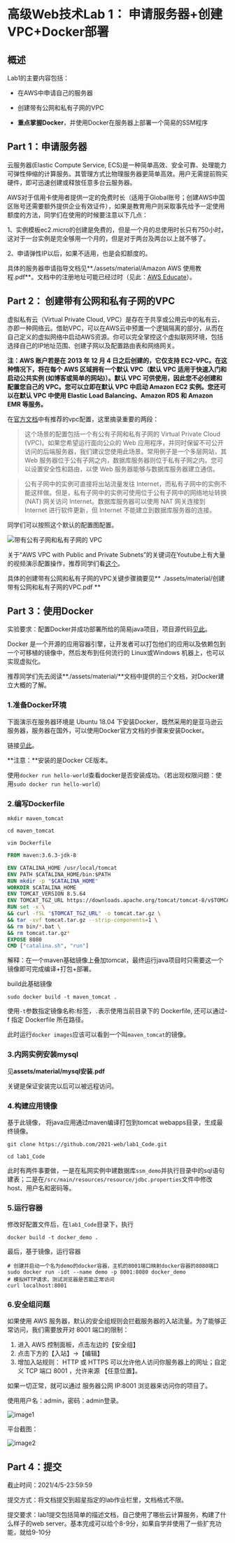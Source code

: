 # 高级Web技术Lab 1： 申请服务器+创建VPC+Docker部署

## 概述

 Lab1的主要内容包括：

* 在AWS中申请自己的服务器
* 创建带有公网和私有子网的VPC

* **重点掌握Docker**，并使用Docker在服务器上部署一个简易的SSM程序
## Part 1：申请服务器

云服务器(Elastic Compute Service, ECS)是一种简单高效、安全可靠、处理能力可弹性伸缩的计算服务。其管理方式比物理服务器更简单高效。用户无需提前购买硬件，即可迅速创建或释放任意多台云服务器。

AWS对于信用卡使用者提供一定的免费时长（适用于Global账号；创建AWS中国区账号还需要额外提供企业有效证件），如果是教育用户则采取事先给予一定使用额度的方法，同学们在使用的时候要注意以下几点：

1、实例模板ec2.micro的创建是免费的，但是一个月的总使用时长只有750小时，这对于一台实例是完全够用一个月的，但是对于两台及两台以上就不够了。

2、申请弹性IP以后，如果不适用，也是会扣额度的。

具体的服务器申请指导文档见**./assets/material/Amazon AWS 使用教程.pdf**。文档中的注册地址可能已经过时（见此：[AWS Educate](https://www.awseducate.com/registration#APP_TYPE)）。

## Part 2： 创建带有公网和私有子网的VPC

虚拟私有云（Virtual Private Cloud, VPC）是存在于共享或公用云中的私有云，亦即一种网络云。借助VPC，可以在AWS云中预置一个逻辑隔离的部分，从而在自己定义的虚拟网络中启动AWS资源。你可以完全掌控这个虚拟联网环境，包括选择自己的IP地址范围、创建子网以及配置路由表和网络网关。

**注：AWS 账户若是在 2013 年 12 月 4 日之后创建的，它仅支持 EC2-VPC。在这种情况下，将在每个 AWS 区域拥有一个默认 VPC（默认 VPC 适用于快速入门和启动公共实例 (如博客或简单的网站)）。默认 VPC 可供使用，因此您不必创建和配置您自己的 VPC。您可以立即在默认 VPC 中启动 Amazon EC2 实例。您还可以在默认 VPC 中使用 Elastic Load Balancing、Amazon RDS 和 Amazon EMR 等服务。**

在[官方文档](https://docs.aws.amazon.com/zh_cn/vpc/latest/userguide/VPC_Scenario2.html)中有推荐的vpc配置，这里摘录重要的两段：

> 这个场景的配置包括一个有公有子网和私有子网的 Virtual Private Cloud (VPC)。如果您希望运行面向公众的 Web 应用程序，并同时保留不可公开访问的后端服务器，我们建议您使用此场景。常用例子是一个多层网站，其 Web 服务器位于公有子网之内，数据库服务器则位于私有子网之内。您可以设置安全性和路由，以使 Web 服务器能够与数据库服务器建立通信。

> 公有子网中的实例可直接将出站流量发往 Internet，而私有子网中的实例不能这样做。但是，私有子网中的实例可使用位于公有子网中的网络地址转换 (NAT) 网关访问 Internet。数据库服务器可以使用 NAT 网关连接到 Internet 进行软件更新，但 Internet 不能建立到数据库服务器的连接。

同学们可以按照这个默认的配置图配置。

![带有公有子网和私有子网的 VPC 			](https://docs.aws.amazon.com/zh_cn/vpc/latest/userguide/images/nat-gateway-diagram.png)





关于“AWS VPC with Public and Private Subnets”的关键词在Youtube上有大量的视频演示配置操作，推荐同学们看[这个](https://www.youtube.com/watch?v=wG9En2X9FvM)。

具体的创建带有公网和私有子网的VPC关键步骤摘要见** ./assets/material/创建带有公网和私有子网的VPC.pdf **

## Part 3：使用Docker

实验要求：配置Docker并成功部署所给的简易java项目，项目源代码[见此](https://github.com/2021-web/lab1_Code.git)。

Docker 是一个开源的应用容器引擎，让开发者可以打包他们的应用以及依赖包到一个可移植的镜像中，然后发布到任何流行的 Linux或Windows 机器上，也可以实现虚拟化。

推荐同学们先去阅读**./assets/material/**文档中提供的三个文档，对Docker建立大概的了解。

### 1.准备Docker环境

下面演示在服务器环境是 Ubuntu 18.04 下安装Docker，既然采用的是亚马逊云服务器，服务器在国外，可以使用Docker官方文档的步骤来安装Docker。

链接[见此](https://docs.docker.com/install/linux/docker-ce/ubuntu/)。

**注意：**安装的是Docker CE版本。

使用`docker run hello-world`查看docker是否安装成功。（若出现权限问题：使用`sudo docker run hello-world`）

### 2.编写Dockerfile

```shell
mkdir maven_tomcat

cd maven_tomcat

vim Dockerfile
```

```Dockerfile
FROM maven:3.6.3-jdk-8

ENV CATALINA_HOME /usr/local/tomcat
ENV PATH $CATALINA_HOME/bin:$PATH
RUN mkdir -p "$CATALINA_HOME"
WORKDIR $CATALINA_HOME
ENV TOMCAT_VERSION 8.5.64
ENV TOMCAT_TGZ_URL https://downloads.apache.org/tomcat/tomcat-8/v$TOMCAT_VERSION/bin/apache-tomcat-$TOMCAT_VERSION.tar.gz
RUN set -x \
&& curl -fSL "$TOMCAT_TGZ_URL" -o tomcat.tar.gz \
&& tar -xvf tomcat.tar.gz --strip-components=1 \
&& rm bin/*.bat \
&& rm tomcat.tar.gz*
EXPOSE 8080
CMD ["catalina.sh", "run"]
```

解释：在一个maven基础镜像上叠加tomcat，最终运行java项目时只需要这一个镜像即可完成编译+打包+部署。

build此基础镜像

```shell
sudo docker build -t maven_tomcat .
```

使用`-t`参数指定镜像名称:标签，`.`表示使用当前目录下的 Dockerfile, 还可以通过-f 指定 Dockerfile 所在路径。

此时运行`docker images`应该可以看到一个叫`maven_tomcat`的镜像。

### 3.内网实例安装mysql

见**assets/material/mysql安装.pdf**

关键是保证安装完以后可以被远程访问。

### 4.构建应用镜像

基于此镜像， 将java应用通过maven编译打包到tomcat webapps目录，生成最终镜像。

```shell
git clone https://github.com/2021-web/lab1_Code.git

cd lab1_Code
```

此时有两件事要做，一是在私网实例中建数据库`ssm_demo`并执行目录中的sql语句建表；二是在`/src/main/resources/resource/jdbc.properties`文件中修改host、用户名和密码等。

### 5.运行容器

修改好配置文件后，在`lab1_Code`目录下，执行

```
docker build -t docker_demo .
```

最后，基于镜像，运行容器

```shell
# 创建并启动一个名为demo的docker容器，主机的8001端口映射docker容器的8080端口
sudo docker run -idt --name demo -p 8001:8080 docker_demo
# 模拟HTTP请求，测试浏览器是否能正常访问  
curl localhost:8001
```

### 6.安全组问题

如果使用 AWS 服务器，默认的安全组规则会拦截服务器的入站流量。为了能够正常访问，我们需要放开对 8001 端口的限制：

1. 进入 AWS 控制面板，点击左边的【安全组】
2. 点击下方的【入站】->【编辑】
3. 增加入站规则： HTTP 或 HTTPS 可以允许他人访问你服务器上的网址；自定义 TCP 端口 8001 ，允许来源 【任意位置】。

如果一切正常，就可以通过 服务器公网 IP:8001 浏览器来访问你的项目了。

使用用户名：admin，密码：admin登录。

![image1](assets/image/image1.png)

平台截图：

![image2](assets/image/image2.png)

## Part 4：提交

截止时间：2021/4/5-23:59:59

提交方式：将文档提交到超星指定的lab作业栏里，文档格式不限。

提交要求：lab1提交包括简单的描述文档，自己使用了哪些云计算服务，构建了什么样子的web server。基本完成可以给个8-9分，如果自学并使用了一些扩充功能，就给9-10分





